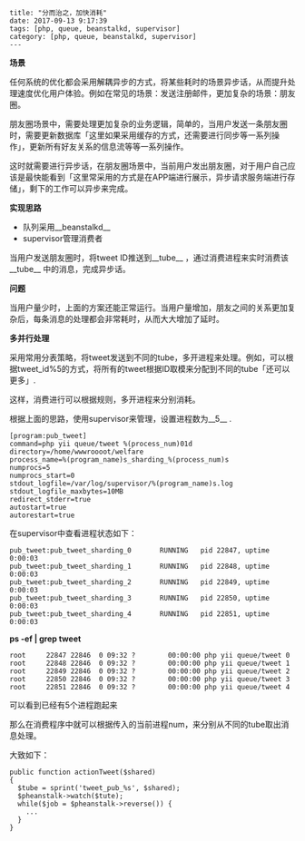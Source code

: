 

```
title: "分而治之，加快消耗"
date: 2017-09-13 9:17:39
tags: [php, queue, beanstalkd, supervisor]
category: [php, queue, beanstalkd, supervisor]
---
```

__场景__

任何系统的优化都会采用解耦异步的方式，将某些耗时的场景异步话，从而提升处理速度优化用户体验。例如在常见的场景：发送注册邮件，更加复杂的场景：朋友圈。

朋友圈场景中，需要处理更加复杂的业务逻辑，简单的，当用户发送一条朋友圈时，需要更新数据库「这里如果采用缓存的方式，还需要进行同步等一系列操作」，更新所有好友关系的信息流等等一系列操作。

这时就需要进行异步话，在朋友圈场景中，当前用户发出朋友圈，对于用户自己应该是最快能看到「这里常采用的方式是在APP端进行展示，异步请求服务端进行存储」，剩下的工作可以异步来完成。

__实现思路__

* 队列采用__beanstalkd__ 
* supervisor管理消费者

当用户发送朋友圈时，将tweet ID推送到__tube__ ，通过消费进程来实时消费该__tube__ 中的消息，完成异步话。



__问题__

当用户量少时，上面的方案还能正常运行。当用户量增加，朋友之间的关系更加复杂后，每条消息的处理都会非常耗时，从而大大增加了延时。

__多并行处理__

采用常用分表策略，将tweet发送到不同的tube，多开进程来处理。例如，可以根据tweet_id%5的方式，将所有的tweet根据ID取模来分配到不同的tube「还可以更多」.

这样，消费进行可以根据规则，多开进程来分别消耗。

根据上面的思路，使用supervisor来管理，设置进程数为__5__ .

```
[program:pub_tweet]
command=php yii queue/tweet %(process_num)01d
directory=/home/wwwroooot/welfare
process_name=%(program_name)s_sharding_%(process_num)s
numprocs=5
numprocs_start=0
stdout_logfile=/var/log/supervisor/%(program_name)s.log
stdout_logfile_maxbytes=10MB
redirect_stderr=true
autostart=true
autorestart=true
```

在supervisor中查看进程状态如下：

```
pub_tweet:pub_tweet_sharding_0       RUNNING   pid 22847, uptime 0:00:03
pub_tweet:pub_tweet_sharding_1       RUNNING   pid 22848, uptime 0:00:03
pub_tweet:pub_tweet_sharding_2       RUNNING   pid 22849, uptime 0:00:03
pub_tweet:pub_tweet_sharding_3       RUNNING   pid 22850, uptime 0:00:03
pub_tweet:pub_tweet_sharding_4       RUNNING   pid 22851, uptime 0:00:03
```

__ps -ef | grep tweet__

```
root     22847 22846  0 09:32 ?        00:00:00 php yii queue/tweet 0
root     22848 22846  0 09:32 ?        00:00:00 php yii queue/tweet 1
root     22849 22846  0 09:32 ?        00:00:00 php yii queue/tweet 2
root     22850 22846  0 09:32 ?        00:00:00 php yii queue/tweet 3
root     22851 22846  0 09:32 ?        00:00:00 php yii queue/tweet 4
```

可以看到已经有5个进程跑起来

那么在消费程序中就可以根据传入的当前进程num，来分别从不同的tube取出消息处理。

大致如下：

```
public function actionTweet($shared)
{
  $tube = sprint('tweet_pub_%s', $shared);
  $pheanstalk->watch($tute);
  while($job = $pheanstalk->reverse()) {
    ...
  }
}
```



